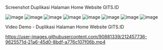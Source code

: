 Screenshot Duplikasi Halaman Home Website GITS.ID

![image](https://user-images.githubusercontent.com/90881339/212457999-7fe74d65-320e-4bae-85eb-0bbfa5541667.png)
![image](https://user-images.githubusercontent.com/90881339/212458030-9be5b675-2630-4668-a0b7-e98a85b6b71b.png)
![image](https://user-images.githubusercontent.com/90881339/212458043-227c82f4-dde3-4dec-bc78-4f3b8b4131fc.png)
![image](https://user-images.githubusercontent.com/90881339/212458050-f70816db-3bf9-4bba-ac2b-5eda86696584.png)
![image](https://user-images.githubusercontent.com/90881339/212458063-34a82d96-8078-420f-939f-7375e800b43d.png)
![image](https://user-images.githubusercontent.com/90881339/212458070-ac907c0a-2ced-45f2-8bbf-ce56a3ad9815.png)
![image](https://user-images.githubusercontent.com/90881339/212458078-ca5fced5-4d5c-483c-b8d4-ab3d5a928ddb.png)
![image](https://user-images.githubusercontent.com/90881339/212458088-ecaa9f03-a292-4d1c-a5bc-0843d3131c15.png)


Video Demo - Duplikasi Halaman Home Website GITS.ID

https://user-images.githubusercontent.com/90881339/212457736-9625571d-21a6-45d0-8bdf-a776c107f06b.mp4

